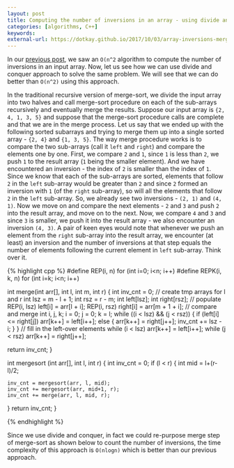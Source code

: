 ```yaml
---
layout: post
title: Computing the number of inversions in an array - using divide and conquer approach
categories: [algorithms, C++]
keywords:
external-url: https://dotkay.github.io/2017/10/03/array-inversions-merge-sort
---
```


In our [previous post](https://dotkay.github.io/2017/10/02/array-inversions-naive), we saw an `O(n^2` algorithm to compute the number of inversions in an input array. Now, let us see how we can use divide and conquer approach to solve the same problem. We will see that we can do better than `O(n^2)` using this approach.

In the traditional recursive version of merge-sort, we divide the input array into two halves and call merge-sort procedure on each of the sub-arrays recursively and eventually merge the results. Suppose our input array is `{2, 4, 1, 3, 5}` and suppose that the merge-sort procedure calls are complete and that we are in the merge process. Let us say that we ended up with the following sorted subarrays and trying to merge them up into a single sorted array - `{2, 4}` and `{1, 3, 5}`. The way merge procedure works is to compare the two sub-arrays (call it `left` and `right`) and compare the elements one by one. First, we compare `2` and `1`, since `1` is less than `2`, we push `1` to the result array (`1` being the smaller element). And we have encountered an inversion - the index of `2` is smaller than the index of `1`. Since we know that each of the sub-arrays are sorted, elements that follow `2` in the `left` sub-array would be greater than `2` and since `2` formed an inversion with `1` (of the `right` sub-array), so will all the elements that follow `2` in the `left` sub-array. So, we already see two inversions - `(2, 1)` and `(4, 1)`. Now we move on and compare the next elements - `2` and `3` and push `2` into the result array, and move on to the next. Now, we compare `4` and `3` and since `3` is smaller, we push it into the result array - we also encounter an inversion `(4, 3)`. A pair of keen eyes would note that whenever we push an element from the `right` sub-array into the result array, we encounter (at least) an inversion and the number of inversions at that step equals the number of elements following the current element in `left` sub-array. Think over it. 

{% highlight cpp %}
#define REP(i, n) for (int i=0; i<n; i++)
#define REPK(i, k, n) for (int i=k; i<n; i++)

int merge(int arr[], int l, int m, int r) {
  int inv_cnt = 0;
  // create tmp arrays for l and r
  int lsz = m - l + 1;
  int rsz = r - m;
  int left[lsz];
  int right[rsz];
  // populate
  REP(i, lsz)
    left[i] = arr[l + i];
  REP(i, rsz)
    right[i] = arr[m + 1 + i];
  // compare and merge
  int i, j, k;
  i = 0; j = 0;
  k = l;
  while ((i < lsz) && (j < rsz)) {
    if (left[i] <= right[j])
      arr[k++] = left[i++];
    else {
      arr[k++] = right[j++];
      inv_cnt += lsz - i;
    }
  }
  // fill in the left-over elements
  while (i < lsz) 
    arr[k++] = left[i++];
  while (j < rsz) 
    arr[k++] = right[j++];

  return inv_cnt;
}

int mergesort (int arr[], int l, int r) {
  int inv_cnt = 0;
  if (l < r) {
    int mid = l+(r-l)/2;

    inv_cnt = mergesort(arr, l, mid);
    inv_cnt += mergesort(arr, mid+1, r);
    inv_cnt += merge(arr, l, mid, r);
  }
  return inv_cnt;
}

{% endhighlight %}


Since we use divide and conquer, in fact we could re-purpose merge step of merge-sort as shown below to count the number of inversions, the time complexity of this approach is `O(nlogn)` which is better than our previous approach.
